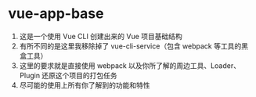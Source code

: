 # vue-app-base

1. 这是一个使用 Vue CLI 创建出来的 Vue 项目基础结构
2. 有所不同的是这里我移除掉了 vue-cli-service（包含 webpack 等工具的黑盒工具）
3. 这里的要求就是直接使用 webpack 以及你所了解的周边工具、Loader、Plugin 还原这个项目的打包任务
4. 尽可能的使用上所有你了解到的功能和特性



<!-- 作业：
1、环节：总体上可以分成通过入口递归整个文件的结构，然后使用各种loader和plugin解析文件中的内容，输出到出口文件
2、loader => 我的理解是翻译官，用来把各种各样的文件翻译成当前环境支持的语言；  plugin => 我的理解是管家，负责打理整个文件中除了翻译以外的任务，包括清除文件，哈希文件名之类的杂活； 

视频地址：链接: https://pan.baidu.com/s/1ogQEOAvjBkDvTZqiz3Fe_w  密码: ij7f
-->
